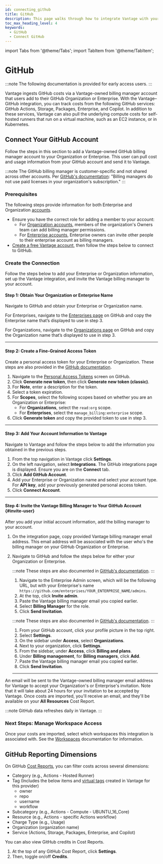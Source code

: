 ```yaml
---
id: connecting_github
title: GitHub
description: This page walks through how to integrate Vantage with your GitHub account.
toc_max_heading_level: 4
keywords:
  - GitHub
  - Connect GitHub
---
```


import Tabs from '@theme/Tabs';
import TabItem from '@theme/TabItem';

# GitHub

:::note
The following documentation is provided for early access users.
:::

Vantage ingests GitHub costs via a Vantage-owned billing manager account that users add to their GitHub Organization or Enterprise. With the Vantage–GitHub integration, you can track costs from the following GitHub services: GitHub Actions, Storage, Packages, Enterprise, and Copilot. In addition to these services, Vantage can also pull the underlying compute costs for self-hosted runners that run on a virtual machine, such as an EC2 instance, or in Kubernetes.

## Connect Your GitHub Account

Follow the steps in this section to add a Vantage-owned GitHub billing manager account to your Organization or Enterprise. This user can pull cost and usage information from your GitHub account and send it to Vantage.

:::note
The GitHub billing manager is customer-specific and not shared across other accounts. Per [GitHub's documentation](https://docs.github.com/en/organizations/managing-peoples-access-to-your-organization-with-roles/adding-a-billing-manager-to-your-organization): "Billing managers do not use paid licenses in your organization's subscription."
:::

### Prerequisites

The following steps provide information for both Enterprise and Organization [accounts](https://docs.github.com/en/get-started/learning-about-github/types-of-github-accounts).

- Ensure you have the correct role for adding a member to your account:
  - For [Organization accounts](https://docs.github.com/en/organizations/managing-peoples-access-to-your-organization-with-roles/adding-a-billing-manager-to-your-organization), members of the organization's Owners team can add billing manager permissions.
  - For [Enterprise accounts](https://docs.github.com/en/enterprise-cloud@latest/admin/managing-accounts-and-repositories/managing-users-in-your-enterprise/inviting-people-to-manage-your-enterprise?learn=get_started_with_your_enterprise_account&learnProduct=admin), Enterprise owners can invite other people to their enterprise account as billing managers.
- [Create a free Vantage account](https://console.vantage.sh/signup), then follow the steps below to connect to GitHub.

### Create the Connection

Follow the steps below to add your Enterprise or Organization information, set up the Vantage integration, and invite the Vantage billing manager to your account.

#### Step 1: Obtain Your Organization or Enterprise Name

Navigate to GitHub and obtain your Enterprise or Organization name.
<Tabs groupId="instructions">
<TabItem value="enterprise" label="Enterprise" default>

   <p>For Enterprises, navigate to the <a href="https://github.com/settings/enterprises">Enterprises page</a> on GitHub and copy the Enterprise name that’s displayed to use in step 3.</p>
   </TabItem>
   <TabItem value="organization" label="Organization" default>
   <p>For Organizations, navigate to the <a href="https://github.com/settings/organizations">Organizations page</a> on GitHub and copy the Organization name that’s displayed to use in step 3.</p>
   </TabItem>
   </Tabs>

---

#### Step 2: Create a Fine-Grained Access Token

Create a personal access token for your Enterprise or Organization. These steps are also provided in the [GitHub documentation](https://docs.github.com/en/authentication/keeping-your-account-and-data-secure/managing-your-personal-access-tokens#creating-a-personal-access-token-classic).

1. Navigate to the [Personal Access Tokens](https://github.com/settings/tokens) screen on GitHub.
2. Click **Generate new token**, then click **Generate new token (classic)**.
3. For **Note**, enter a description for the token.
4. Select a token expiration.
5. For **Scopes**, select the following scopes based on whether you are an Organization or Enterprise:
   - For **Organizations**, select the `read:org` scope.
   - For **Enterprises**, select the `manage_billing:enterprise` scope.
6. Click **Generate token** and copy the provided token to use in step 3.

---

#### Step 3: Add Your Account Information to Vantage

Navigate to Vantage and follow the steps below to add the information you obtained in the previous steps.

1. From the top navigation in Vantage click **Settings**.
2. On the left navigation, select **Integrations**. The GitHub integrations page is displayed. Ensure you are on the **Connect** tab.
3. Click **Add GitHub Account**.
4. Add your Enterprise or Organization name and select your account type. For **API key**, add your previously generated personal access token.
5. Click **Connect Account**.

---

#### Step 4: Invite the Vantage Billing Manager to Your GitHub Account {#invite-user}

After you add your initial account information, add the billing manager to your account.

1. On the integration page, copy provided Vantage billing manager email address. This email address will be associated with the user who's the billing manager on your GitHub Organization or Enterprise.
2. Navigate to GitHub and follow the steps below for either your Organization or Enterprise.
   <Tabs groupId="instructions">
   <TabItem value="enterprise" label="Enterprise" default>

   :::note
   These steps are also documented in [GitHub's documentation](https://docs.github.com/en/enterprise-cloud@latest/admin/managing-accounts-and-repositories/managing-users-in-your-enterprise/inviting-people-to-manage-your-enterprise?learn=get_started_with_your_enterprise_account&learnProduct=admin#inviting-an-enterprise-administrator-to-your-enterprise-account).
   :::

   <ol>
   <li>Navigate to the Enterprise Admin screen, which will be the following URL, but with your Enterprise's name <code>https://github.com/enterprises/YOUR_ENTERPRISE_NAME/admins</code>.</li>
   <li>At the top, click <strong>Invite admin</strong>.</li>
   <li>Paste the Vantage billing manager email you copied earlier.</li>
   <li>Select <strong>Billing Manager</strong> for the role.</li>
   <li>Click <strong>Send Invitation</strong>.</li>
   </ol>
   </TabItem>
   <TabItem value="organization" label="Organization" default>

   :::note
   These steps are also documented in [GitHub's documentation](https://docs.github.com/en/organizations/managing-peoples-access-to-your-organization-with-roles/adding-a-billing-manager-to-your-organization).
   :::

   <ol>
   <li>From your GitHub account, click your profile picture in the top right.</li>
   <li>Select <strong>Settings</strong>.</li>
   <li>On the sidebar under <strong>Access</strong>, select <strong>Organizations</strong>.</li>
   <li>Next to your organization, click <strong>Settings</strong>.</li>
   <li>From the sidebar, under <strong>Access</strong>, click <strong>Billing and plans</strong>.</li>
   <li>Under <strong>Billing management</strong>, for <strong>Billing managers</strong>, click <strong>Add</strong>.</li>
   <li>Paste the Vantage billing manager email you copied earlier.</li>
   <li>Click <strong>Send Invitation</strong>.</li>
   </ol>
   </TabItem>
   </Tabs>

   ***


An email will be sent to the Vantage-owned billing manager email address for Vantage to accept your Organization's or Enterprise's invitation. Note that it will take about 24 hours for your invitation to be accepted by Vantage. Once costs are imported, you'll receive an email, and they'll be available on your **All Resources** Cost Report.

:::note
GitHub data refreshes daily in Vantage.
:::

### Next Steps: Manage Workspace Access

Once your costs are imported, select which workspaces this integration is associated with. See the [Workspaces](/workspaces#integration-workspace) documentation for information.

## GitHub Reporting Dimensions

On GitHub [Cost Reports](/cost_reports/), you can filter costs across several dimensions:

- Category (e.g., Actions - Hosted Runner)
- Tag (Includes the below items and [virtual tags](/virtual_tagging) created in Vantage for this provider)
  - owner
  - repo
  - username
  - workflow
- Subcategory (e.g., Actions - Compute - UBUNTU_16_Core)
- Resource (e.g., Actions - specific Actions workflow)
- Charge Type (e.g., Usage)
- Organization (organization name)
- Service (Actions, Storage, Packages, Enterprise, and Copilot)

You can also view GitHub credits in Cost Reports.

1. At the top of any GitHub Cost Report, click **Settings**.
2. Then, toggle on/off **Credits**.
